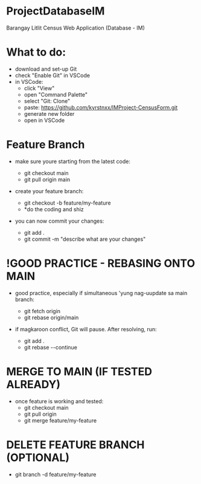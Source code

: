 # ProjectDatabaseIM
Barangay Litlit Census Web Application (Database - IM)

# What to do:
- download and set-up Git
- check "Enable Git" in VSCode
- in VSCode:
  - click "View"
  - open "Command Palette"
  - select "Git: Clone"
  - paste: https://github.com/kyrstnxx/IMProject-CensusForm.git
  - generate new folder
  - open in VSCode

# Feature Branch 
- make sure youre starting from the latest code:
  - git checkout main
  - git pull origin main

- create your feature branch:
  - git checkout -b feature/my-feature
  - *do the coding and shiz

- you can now commit your changes:
  - git add .
  - git commit -m "describe what are your changes"

# !GOOD PRACTICE - REBASING ONTO MAIN
- good practice, especially if simultaneous 'yung nag-uupdate sa main branch:
  - git fetch origin
  - git rebase origin/main

- if magkaroon conflict, Git will pause. After resolving, run:
  - git add .
  - git rebase --continue

# MERGE TO MAIN (IF TESTED ALREADY)
- once feature is working and tested:
  - git checkout main
  - git pull origin
  - git merge feature/my-feature

# DELETE FEATURE BRANCH (OPTIONAL)
  - git branch -d feature/my-feature
